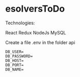 # esolversToDo

Technologies:

React
Redux
NodeJs
MySQL

Create a file .env in the folder api

```
DB_USER=
DB_PASSWORD=
DB_HOST=
DB_PORT=
DB_NAME=

```